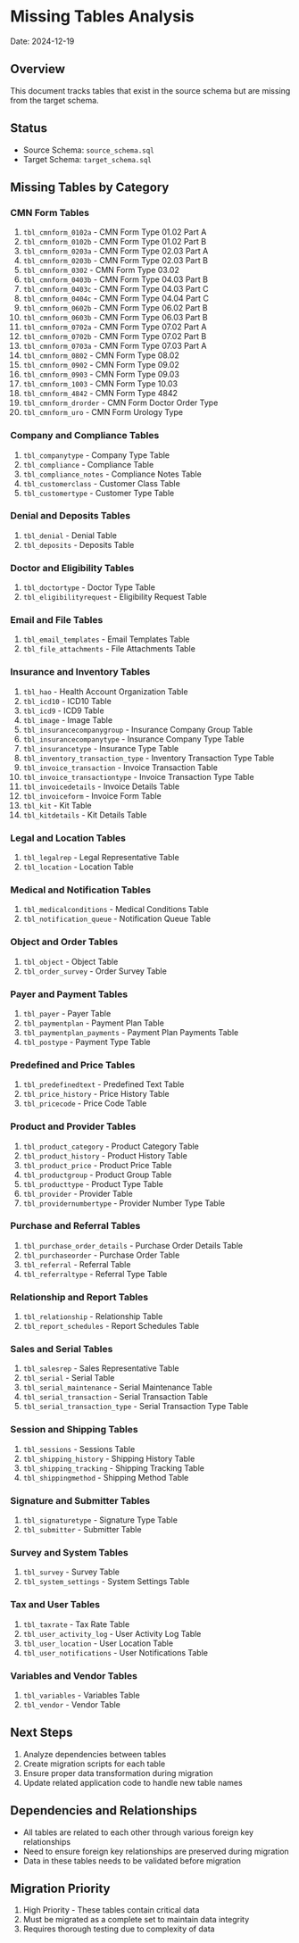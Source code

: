 # Missing Tables Analysis
Date: 2024-12-19

## Overview
This document tracks tables that exist in the source schema but are missing from the target schema.

## Status
- Source Schema: `source_schema.sql`
- Target Schema: `target_schema.sql`

## Missing Tables by Category

### CMN Form Tables
1. `tbl_cmnform_0102a` - CMN Form Type 01.02 Part A
2. `tbl_cmnform_0102b` - CMN Form Type 01.02 Part B
3. `tbl_cmnform_0203a` - CMN Form Type 02.03 Part A
4. `tbl_cmnform_0203b` - CMN Form Type 02.03 Part B
5. `tbl_cmnform_0302` - CMN Form Type 03.02
6. `tbl_cmnform_0403b` - CMN Form Type 04.03 Part B
7. `tbl_cmnform_0403c` - CMN Form Type 04.03 Part C
8. `tbl_cmnform_0404c` - CMN Form Type 04.04 Part C
9. `tbl_cmnform_0602b` - CMN Form Type 06.02 Part B
10. `tbl_cmnform_0603b` - CMN Form Type 06.03 Part B
11. `tbl_cmnform_0702a` - CMN Form Type 07.02 Part A
12. `tbl_cmnform_0702b` - CMN Form Type 07.02 Part B
13. `tbl_cmnform_0703a` - CMN Form Type 07.03 Part A
14. `tbl_cmnform_0802` - CMN Form Type 08.02
15. `tbl_cmnform_0902` - CMN Form Type 09.02
16. `tbl_cmnform_0903` - CMN Form Type 09.03
17. `tbl_cmnform_1003` - CMN Form Type 10.03
18. `tbl_cmnform_4842` - CMN Form Type 4842
19. `tbl_cmnform_drorder` - CMN Form Doctor Order Type
20. `tbl_cmnform_uro` - CMN Form Urology Type

### Company and Compliance Tables
1. `tbl_companytype` - Company Type Table
2. `tbl_compliance` - Compliance Table
3. `tbl_compliance_notes` - Compliance Notes Table
4. `tbl_customerclass` - Customer Class Table
5. `tbl_customertype` - Customer Type Table

### Denial and Deposits Tables
1. `tbl_denial` - Denial Table
2. `tbl_deposits` - Deposits Table

### Doctor and Eligibility Tables
1. `tbl_doctortype` - Doctor Type Table
2. `tbl_eligibilityrequest` - Eligibility Request Table

### Email and File Tables
1. `tbl_email_templates` - Email Templates Table
2. `tbl_file_attachments` - File Attachments Table

### Insurance and Inventory Tables
1. `tbl_hao` - Health Account Organization Table
2. `tbl_icd10` - ICD10 Table
3. `tbl_icd9` - ICD9 Table
4. `tbl_image` - Image Table
5. `tbl_insurancecompanygroup` - Insurance Company Group Table
6. `tbl_insurancecompanytype` - Insurance Company Type Table
7. `tbl_insurancetype` - Insurance Type Table
8. `tbl_inventory_transaction_type` - Inventory Transaction Type Table
9. `tbl_invoice_transaction` - Invoice Transaction Table
10. `tbl_invoice_transactiontype` - Invoice Transaction Type Table
11. `tbl_invoicedetails` - Invoice Details Table
12. `tbl_invoiceform` - Invoice Form Table
13. `tbl_kit` - Kit Table
14. `tbl_kitdetails` - Kit Details Table

### Legal and Location Tables
1. `tbl_legalrep` - Legal Representative Table
2. `tbl_location` - Location Table

### Medical and Notification Tables
1. `tbl_medicalconditions` - Medical Conditions Table
2. `tbl_notification_queue` - Notification Queue Table

### Object and Order Tables
1. `tbl_object` - Object Table
2. `tbl_order_survey` - Order Survey Table

### Payer and Payment Tables
1. `tbl_payer` - Payer Table
2. `tbl_paymentplan` - Payment Plan Table
3. `tbl_paymentplan_payments` - Payment Plan Payments Table
4. `tbl_postype` - Payment Type Table

### Predefined and Price Tables
1. `tbl_predefinedtext` - Predefined Text Table
2. `tbl_price_history` - Price History Table
3. `tbl_pricecode` - Price Code Table

### Product and Provider Tables
1. `tbl_product_category` - Product Category Table
2. `tbl_product_history` - Product History Table
3. `tbl_product_price` - Product Price Table
4. `tbl_productgroup` - Product Group Table
5. `tbl_producttype` - Product Type Table
6. `tbl_provider` - Provider Table
7. `tbl_providernumbertype` - Provider Number Type Table

### Purchase and Referral Tables
1. `tbl_purchase_order_details` - Purchase Order Details Table
2. `tbl_purchaseorder` - Purchase Order Table
3. `tbl_referral` - Referral Table
4. `tbl_referraltype` - Referral Type Table

### Relationship and Report Tables
1. `tbl_relationship` - Relationship Table
2. `tbl_report_schedules` - Report Schedules Table

### Sales and Serial Tables
1. `tbl_salesrep` - Sales Representative Table
2. `tbl_serial` - Serial Table
3. `tbl_serial_maintenance` - Serial Maintenance Table
4. `tbl_serial_transaction` - Serial Transaction Table
5. `tbl_serial_transaction_type` - Serial Transaction Type Table

### Session and Shipping Tables
1. `tbl_sessions` - Sessions Table
2. `tbl_shipping_history` - Shipping History Table
3. `tbl_shipping_tracking` - Shipping Tracking Table
4. `tbl_shippingmethod` - Shipping Method Table

### Signature and Submitter Tables
1. `tbl_signaturetype` - Signature Type Table
2. `tbl_submitter` - Submitter Table

### Survey and System Tables
1. `tbl_survey` - Survey Table
2. `tbl_system_settings` - System Settings Table

### Tax and User Tables
1. `tbl_taxrate` - Tax Rate Table
2. `tbl_user_activity_log` - User Activity Log Table
3. `tbl_user_location` - User Location Table
4. `tbl_user_notifications` - User Notifications Table

### Variables and Vendor Tables
1. `tbl_variables` - Variables Table
2. `tbl_vendor` - Vendor Table

## Next Steps
1. Analyze dependencies between tables
2. Create migration scripts for each table
3. Ensure proper data transformation during migration
4. Update related application code to handle new table names

## Dependencies and Relationships
- All tables are related to each other through various foreign key relationships
- Need to ensure foreign key relationships are preserved during migration
- Data in these tables needs to be validated before migration

## Migration Priority
1. High Priority - These tables contain critical data
2. Must be migrated as a complete set to maintain data integrity
3. Requires thorough testing due to complexity of data
